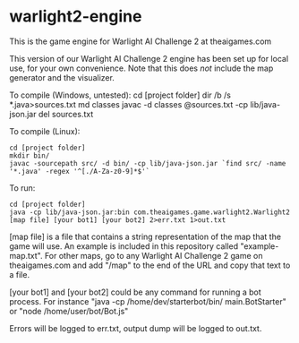 warlight2-engine
============

This is the game engine for Warlight AI Challenge 2 at theaigames.com

This version of our Warlight AI Challenge 2 engine has been set up for local use, for your own convenience. Note that this does *not* include the map generator and the visualizer.

To compile (Windows, untested):
    cd [project folder]
    dir /b /s *.java>sources.txt
    md classes
    javac -d classes @sources.txt -cp lib/java-json.jar
    del sources.txt

To compile (Linux):

    cd [project folder]
    mkdir bin/
    javac -sourcepath src/ -d bin/ -cp lib/java-json.jar `find src/ -name '*.java' -regex '^[./A-Za-z0-9]*$'`
    
To run:

    cd [project folder]
    java -cp lib/java-json.jar:bin com.theaigames.game.warlight2.Warlight2 [map file] [your bot1] [your bot2] 2>err.txt 1>out.txt

[map file] is a file that contains a string representation of the map that the game will use. An example is included in this repository called "example-map.txt". For other maps, go to any Warlight AI Challenge 2 game on theaigames.com and add "/map" to the end of the URL and copy that text to a file.

[your bot1] and [your bot2] could be any command for running a bot process. For instance "java -cp /home/dev/starterbot/bin/ main.BotStarter" or "node /home/user/bot/Bot.js"

Errors will be logged to err.txt, output dump will be logged to out.txt.
